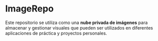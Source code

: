 # ImageRepo

Este repositorio se utiliza como una **nube privada de imágenes** para almacenar y gestionar visuales que pueden ser utilizados en diferentes aplicaciones de práctica y proyectos personales.

